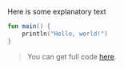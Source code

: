 Here is some explanatory text

```kotlin 
fun main() {
    println("Hello, world!")
}
```                         

> You can get full code [here](pattern-prop/pattern-new.kt).